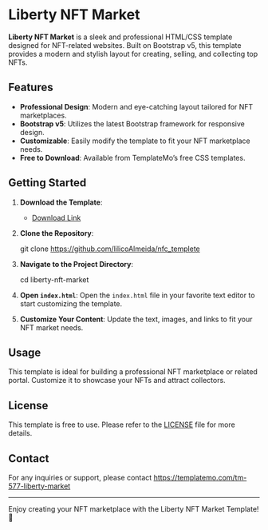 # Liberty NFT Market

**Liberty NFT Market** is a sleek and professional HTML/CSS template designed for NFT-related websites. Built on Bootstrap v5, this template provides a modern and stylish layout for creating, selling, and collecting top NFTs.

## Features

- **Professional Design**: Modern and eye-catching layout tailored for NFT marketplaces.
- **Bootstrap v5**: Utilizes the latest Bootstrap framework for responsive design.
- **Customizable**: Easily modify the template to fit your NFT marketplace needs.
- **Free to Download**: Available from TemplateMo’s free CSS templates.

## Getting Started

1. **Download the Template**:
   - [Download Link](https://www.templatemo.com/t/234-liberty-nft-market) 

2. **Clone the Repository**:
  
    git clone https://github.com/lilicoAlmeida/nfc_templete
  

3. **Navigate to the Project Directory**:

    cd liberty-nft-market
 

4. **Open `index.html`**:
    Open the `index.html` file in your favorite text editor to start customizing the template.

5. **Customize Your Content**:
    Update the text, images, and links to fit your NFT market needs.

## Usage

This template is ideal for building a professional NFT marketplace or related portal. Customize it to showcase your NFTs and attract collectors.

## License

This template is free to use. Please refer to the [LICENSE](LICENSE) file for more details.

## Contact

For any inquiries or support, please contact https://templatemo.com/tm-577-liberty-market

---

Enjoy creating your NFT marketplace with the Liberty NFT Market Template! 🚀

